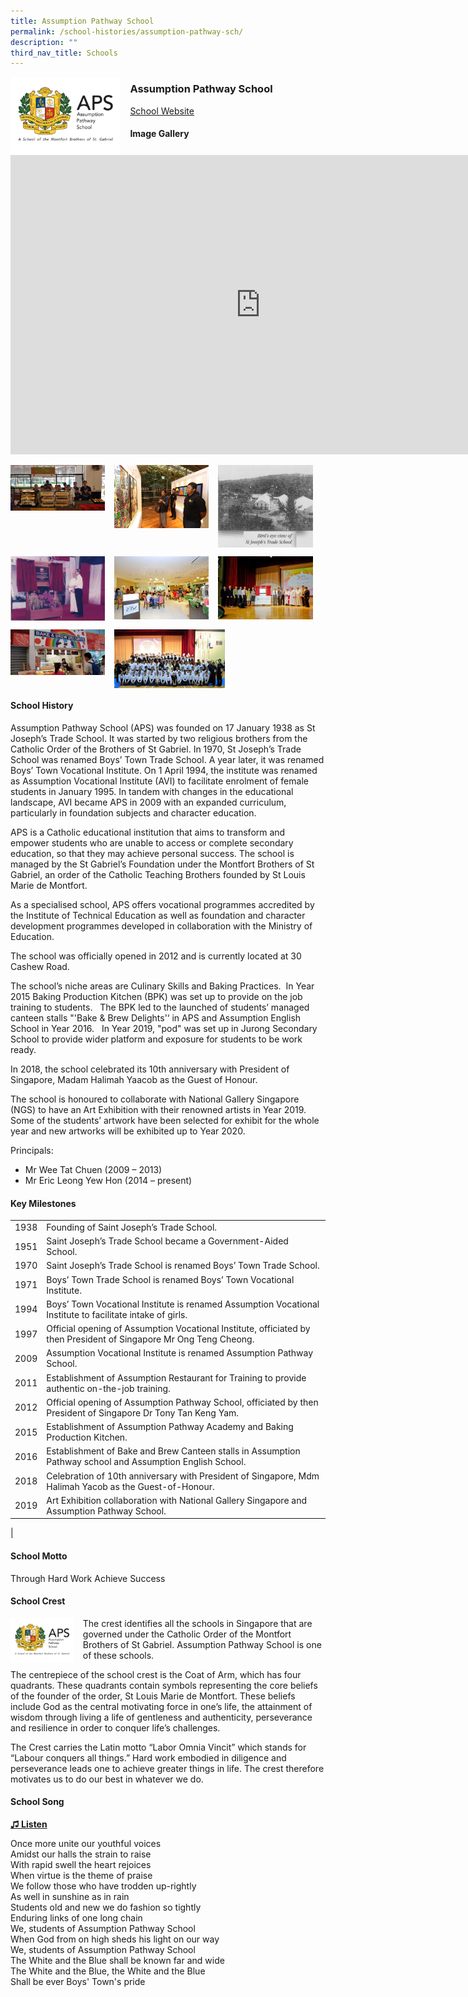 ```yaml
---
title: Assumption Pathway School
permalink: /school-histories/assumption-pathway-sch/
description: ""
third_nav_title: Schools
---
```

<img align="left" style="width:35%;margin-right:15px;" src="/images/assumptionpathwaysch1.png">

### **Assumption Pathway School**
[School Website](https://www.aps.edu.sg/)
#### **Image Gallery**
<iframe allowfullscreen="true" height="479" width="800" frameborder="0" src="https://docs.google.com/presentation/d/e/2PACX-1vRsPSj_o_0NnqftEVsV8zzR35QwQHxlUBBPGafO__Ajz2S2wpVVQPHe7Ng5L8dTeguhVwDngn7FR8xU/embed?start=false&amp;loop=true&amp;delayms=5000"></iframe>
<p><a href="https://staging.d1yxymztqoj7qn.amplifyapp.com/images/assumptionpathwaysch2.png">  
<img align="left" style="width:30%;margin-right:15px;" src="/images/assumptionpathwaysch2.png">
</a></p>

<p><a href="https://staging.d1yxymztqoj7qn.amplifyapp.com/images/assumptionpathwaysch3.png">  
<img align="left" style="width:30%;margin-right:15px;" src="/images/assumptionpathwaysch3.png">
</a></p>

<p><a href="https://staging.d1yxymztqoj7qn.amplifyapp.com/images/assumptionpathwaysch4.jpg">  
<img align="left" style="width:30%;margin-right:15px;" src="/images/assumptionpathwaysch4.jpg">
</a></p>

<br clear="left">

<p><a href="https://staging.d1yxymztqoj7qn.amplifyapp.com/images/assumptionpathwaysch5.jpg">  
<img align="left" style="width:30%;margin-right:15px;" src="/images/assumptionpathwaysch5.jpg">
</a></p>

<p><a href="https://staging.d1yxymztqoj7qn.amplifyapp.com/images/assumptionpathwaysch6.jpg">  
<img align="left" style="width:30%;margin-right:15px;" src="/images/assumptionpathwaysch6.jpg">
</a></p>

<p><a href="https://staging.d1yxymztqoj7qn.amplifyapp.com/images/assumptionpathwaysch7.jpg">  
<img align="left" style="width:30%;margin-right:15px;" src="/images/assumptionpathwaysch7.jpg">
</a></p>

<br clear="left">

<p><a href="https://staging.d1yxymztqoj7qn.amplifyapp.com/images/assumptionpathwaysch8.jpg">  
<img align="left" style="width:30%;margin-right:15px;" src="/images/assumptionpathwaysch8.jpg">
</a></p>

<p><a href="https://staging.d1yxymztqoj7qn.amplifyapp.com/images/assumptionpathwaysch9.jpg">  
<img align="left" style="width:35%;margin-right:15px;" src="/images/assumptionpathwaysch9.jpg">
</a></p>

<br clear="left">

#### **School History**
Assumption Pathway School (APS) was founded on 17 January 1938 as St Joseph’s Trade School. It was started by two religious brothers from the Catholic Order of the Brothers of St Gabriel. In 1970, St Joseph’s Trade School was renamed Boys’ Town Trade School. A year later, it was renamed Boys’ Town Vocational Institute. On 1 April 1994, the institute was renamed as Assumption Vocational Institute (AVI) to facilitate enrolment of female students in January 1995. In tandem with changes in the educational landscape, AVI became APS in 2009 with an expanded curriculum, particularly in foundation subjects and character education.

APS is a Catholic educational institution that aims to transform and empower students who are unable to access or complete secondary education, so that they may achieve personal success. The school is managed by the St Gabriel’s Foundation under the Montfort Brothers of St Gabriel, an order of the Catholic Teaching Brothers founded by St Louis Marie de Montfort.

As a specialised school, APS offers vocational programmes accredited by the Institute of Technical Education as well as foundation and character development programmes developed in collaboration with the Ministry of Education.

The school was officially opened in 2012 and is currently located at 30 Cashew Road.

The school’s niche areas are Culinary Skills and Baking Practices.&nbsp; In Year 2015 Baking Production Kitchen (BPK) was set up to provide on the job training to students.&nbsp;&nbsp; The BPK led to the launched of students’ managed canteen stalls "'Bake &amp; Brew Delights'‘ in APS and Assumption English School in Year 2016.&nbsp;&nbsp; In Year 2019, "pod" was set up in Jurong Secondary School to provide wider platform and exposure for students to be work ready.

In 2018, the school celebrated its 10th anniversary with President of Singapore, Madam Halimah Yaacob as the Guest of Honour.

The school is honoured to collaborate with National Gallery Singapore (NGS) to have an Art Exhibition with their renowned artists in Year 2019.&nbsp; Some of the students’ artwork have been selected for exhibit for the whole year and new artworks will be exhibited up to Year 2020.

Principals:<br>
* Mr Wee Tat Chuen (2009 – 2013)<br>
* Mr Eric Leong Yew Hon (2014 – present)

#### **Key Milestones**

|  |  |
|:---:|---|
| 1938 | Founding of Saint Joseph’s Trade School. |
| 1951 | Saint Joseph’s Trade School became a Government-Aided School. |
| 1970 | Saint Joseph’s Trade School is renamed Boys’ Town Trade School. |
| 1971 | Boys’ Town Trade School is renamed Boys’ Town Vocational Institute. |
| 1994 | Boys’ Town Vocational Institute is renamed Assumption Vocational Institute to facilitate intake of girls. |
| 1997 | Official opening of Assumption Vocational Institute, officiated by then President of Singapore Mr Ong Teng Cheong. |
| 2009 | Assumption Vocational Institute is renamed Assumption Pathway School. |
| 2011 | Establishment of Assumption Restaurant for Training to provide authentic on-the-job training. |
| 2012 | Official opening of Assumption Pathway School, officiated by then President of Singapore Dr Tony Tan Keng Yam. |
| 2015 | Establishment of Assumption Pathway Academy and Baking Production Kitchen. |
| 2016 | Establishment of Bake and Brew Canteen stalls in Assumption Pathway school and Assumption English School. |
| 2018 | Celebration of 10th anniversary with President of Singapore, Mdm Halimah Yacob as the Guest-of-Honour. |
| 2019 | Art Exhibition collaboration with National Gallery Singapore and Assumption Pathway School. |
|

#### **School Motto**
Through Hard Work Achieve Success

#### **School Crest**
<img align="left" style="width:20%;margin-right:15px;" src="/images/assumptionpathwaysch1.png">

The crest identifies all the schools in Singapore that are governed under the Catholic Order of the Montfort Brothers of St Gabriel. Assumption Pathway School is one of these schools.

The centrepiece of the school crest is the Coat of Arm, which has four quadrants. These quadrants contain symbols representing the core beliefs of the founder of the order, St Louis Marie de Montfort. These beliefs include God as the central motivating force in one’s life, the attainment of wisdom through living a life of gentleness and authenticity, perseverance and resilience in order to conquer life’s challenges.

The Crest carries the Latin motto “Labor Omnia Vincit” which stands for “Labour conquers all things.” Hard work embodied in diligence and perseverance leads one to achieve greater things in life. The crest therefore motivates us to do our best in whatever we do.

#### **School Song**
<a href="https://drive.google.com/file/d/1_WdcC-gT3C2InvFDdERppG8skri_Rleu/view?usp=share_link" target="\_blank">**♫ Listen**</a>

Once more unite our youthful voices<br>
Amidst our halls the strain to raise<br>
With rapid swell the heart rejoices<br>
When virtue is the theme of praise<br>
We follow those who have trodden up-rightly<br>
As well in sunshine as in rain<br>
Students old and new we do fashion so tightly<br>
Enduring links of one long chain
&nbsp;  
We, students of Assumption Pathway School<br>
When God from on high sheds his light on our way<br>
We, students of Assumption Pathway School<br>
The White and the Blue shall be known far and wide<br>
The White and the Blue, the White and the Blue<br>
Shall be ever Boys' Town's pride